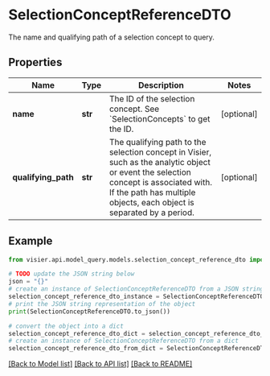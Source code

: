 # SelectionConceptReferenceDTO

The name and qualifying path of a selection concept to query.

## Properties

Name | Type | Description | Notes
------------ | ------------- | ------------- | -------------
**name** | **str** | The ID of the selection concept. See &#x60;SelectionConcepts&#x60; to get the ID. | [optional] 
**qualifying_path** | **str** | The qualifying path to the selection concept in Visier, such as the analytic object or event the selection  concept is associated with. If the path has multiple objects, each object is separated by a period. | [optional] 

## Example

```python
from visier.api.model_query.models.selection_concept_reference_dto import SelectionConceptReferenceDTO

# TODO update the JSON string below
json = "{}"
# create an instance of SelectionConceptReferenceDTO from a JSON string
selection_concept_reference_dto_instance = SelectionConceptReferenceDTO.from_json(json)
# print the JSON string representation of the object
print(SelectionConceptReferenceDTO.to_json())

# convert the object into a dict
selection_concept_reference_dto_dict = selection_concept_reference_dto_instance.to_dict()
# create an instance of SelectionConceptReferenceDTO from a dict
selection_concept_reference_dto_from_dict = SelectionConceptReferenceDTO.from_dict(selection_concept_reference_dto_dict)
```
[[Back to Model list]](../README.md#documentation-for-models) [[Back to API list]](../README.md#documentation-for-api-endpoints) [[Back to README]](../README.md)


